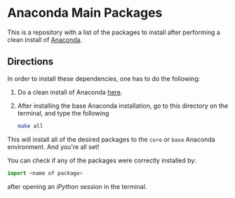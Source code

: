 # Anaconda Main Packages

This is a repository with a list of the packages to install after performing
a clean install of [Anaconda](https://www.anaconda.com/).

## Directions

In order to install these dependencies, one has to do the following:

1. Do a clean install of Anaconda [here](https://www.anaconda.com/distribution/#download-section).
2. After installing the base Anaconda installation, go to this directory on the terminal, and type the following

	```bash
	make all
	```
	
This will install all of the desired packages to the `core` or `base` Anaconda environment.
And you're all set!

You can check if any of the packages were correctly installed by:

```python
import <name of package>
```

after opening an _iPython_ session in the terminal.
	
